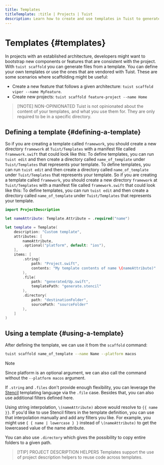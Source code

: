 ```yaml
---
title: Templates
titleTemplate: :title | Projects | Tuist
description: Learn how to create and use templates in Tuist to generate code in your projects.
---
```


# Templates {#templates}

In projects with an established architecture, developers might want to bootstrap new components or features that are consistent with the project. With `tuist scaffold` you can generate files from a template. You can define your own templates or use the ones that are vendored with Tuist. These are some scenarios where scaffolding might be useful:

- Create a new feature that follows a given architecture: `tuist scaffold viper --name MyFeature`.
- Create new projects: `tuist scaffold feature-project --name Home`

> [!NOTE] NON-OPINIONATED
> Tuist is not opinionated about the content of your templates, and what you use them for. They are only required to be in a specific directory.

## Defining a template {#defining-a-template}

So if you are creating a template called `framework`, you should create a new directory `framework` at `Tuist/Templates` with a manifest file called `framework.swift` that could look like this: To define templates, you can run <LocalizedLink href="/guides/develop/projects/editing">`tuist edit`</LocalizedLink> and then create a directory called `name_of_template` under `Tuist/Templates` that represents your template. To define templates, you can run <LocalizedLink href="/guides/develop/projects/editing">`tuist edit`</LocalizedLink> and then create a directory called `name_of_template` under `Tuist/Templates` that represents your template. So if you are creating a template called `framework`, you should create a new directory `framework` at `Tuist/Templates` with a manifest file called `framework.swift` that could look like this: To define templates, you can run <LocalizedLink href="/guides/develop/projects/editing">`tuist edit`</LocalizedLink> and then create a directory called `name_of_template` under `Tuist/Templates` that represents your template.

```swift
import ProjectDescription

let nameAttribute: Template.Attribute = .required("name")

let template = Template(
    description: "Custom template",
    attributes: [
        nameAttribute,
        .optional("platform", default: "ios"),
    ],
    items: [
        .string(
            path: "Project.swift",
            contents: "My template contents of name \(nameAttribute)"
        ),
        .file(
            path: "generated/Up.swift",
            templatePath: "generate.stencil"
        ),
        .directory(
            path: "destinationFolder",
            sourcePath: "sourceFolder"
        ),
    ]
)
```

## Using a template {#using-a-template}

After defining the template, we can use it from the `scaffold` command:

```bash
tuist scaffold name_of_template --name Name --platform macos
```

> [!NOTE]
> Since platform is an optional argument, we can also call the command without the `--platform macos` argument.

If `.string` and `.files` don't provide enough flexibility, you can leverage the [Stencil](https://stencil.fuller.li/ko/latest/) templating language via the `.file` case. Besides that, you can also use additional filters defined here.

Using string interpolation, `\(nameAttribute)` above would resolve to `{{ name }}`. If you'd like to use Stencil filters in the template definition, you can use that interpolation manually and add any filters you like. For example, you might use `{ { name | lowercase } }` instead of `\(nameAttribute)` to get the lowercased value of the name attribute.

You can also use `.directory` which gives the possibility to copy entire folders to a given path.

> [!TIP] PROJECT DESCRIPTION HELPERS
> Templates support the use of <LocalizedLink href="/guides/develop/projects/code-sharing">project description helpers</LocalizedLink> to reuse code across templates.
